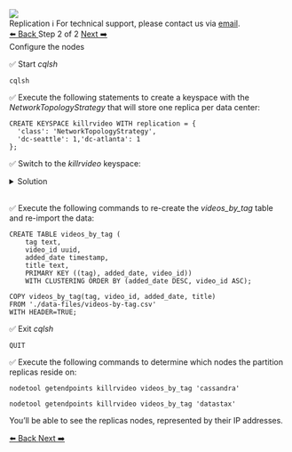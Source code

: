 <!-- TOP -->
<div class="top">
  <img class="scenario-academy-logo" src="https://datastax-academy.github.io/katapod-shared-assets/images/ds-academy-2023.svg" />
  <div class="scenario-title-section">
    <span class="scenario-title">Replication</span>
    <span class="scenario-subtitle">ℹ️ For technical support, please contact us via <a href="mailto:academy@datastax.com">email</a>.</span>
  </div>
</div>

<!-- NAVIGATION -->
<div id="navigation-top" class="navigation-top">
 <a href='command:katapod.loadPage?[{"step":"step1"}]'
   class="btn btn-dark navigation-top-left">⬅️ Back
 </a>
<span class="step-count"> Step 2 of 2</span>
 <a href='command:katapod.loadPage?[{"step":"finish"}]' 
    class="btn btn-dark navigation-top-right">Next ➡️
  </a>

</div>

<!-- CONTENT -->

<div class="step-title">Configure the nodes</div>

✅ Start *cqlsh*
```
cqlsh
```

✅ Execute the following statements to create a keyspace with the *NetworkTopologyStrategy* that will store one replica per data center:

```cql
CREATE KEYSPACE killrvideo WITH replication = {
  'class': 'NetworkTopologyStrategy', 
  'dc-seattle': 1,'dc-atlanta': 1
};
```

✅ Switch to the *killrvideo* keyspace:

<details class="katapod-details">
  <summary>Solution</summary>

```cql
USE killrvideo;
```

</details>
<br>

✅ Execute the following commands to re-create the *videos_by_tag* table and re-import the data:

```cql
CREATE TABLE videos_by_tag (
    tag text,
    video_id uuid,
    added_date timestamp,
    title text,
    PRIMARY KEY ((tag), added_date, video_id))
    WITH CLUSTERING ORDER BY (added_date DESC, video_id ASC);

COPY videos_by_tag(tag, video_id, added_date, title)
FROM './data-files/videos-by-tag.csv'
WITH HEADER=TRUE;
```

✅ Exit *cqlsh*
```
QUIT
```

✅ Execute the following commands to determine which nodes the partition replicas reside on:

```cql
nodetool getendpoints killrvideo videos_by_tag 'cassandra'

nodetool getendpoints killrvideo videos_by_tag 'datastax'
```

You’ll be able to see the replicas nodes, represented by their IP addresses.

<!-- NAVIGATION -->
<div id="navigation-bottom" class="navigation-bottom">
 <a href='command:katapod.loadPage?[{"step":"step1"}]'
   class="btn btn-dark navigation-bottom-left">⬅️ Back
 </a>
  <a href='command:katapod.loadPage?[{"step":"finish"}]' 
    class="btn btn-dark navigation-top-right">Next ➡️
  </a>

</div>
